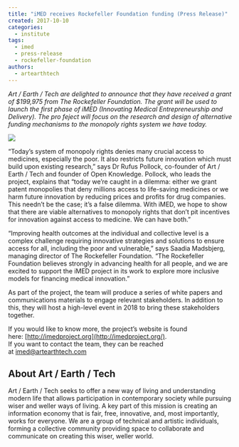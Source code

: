 ```yaml
---
title: "iMED receives Rockefeller Foundation funding (Press Release)"
created: 2017-10-10
categories: 
  - institute
tags: 
  - imed
  - press-release
  - rockefeller-foundation
authors: 
  - artearthtech
---
```


_Art / Earth / Tech are delighted to announce that they have received a grant of $199,975 from The Rockefeller Foundation. The grant will be used to launch the first phase of iMED (Innovating Medical Entrepreneurship and Delivery). The pro feject will focus on the research and design of alternative funding mechanisms to the monopoly rights system we have today._

![](/assets/images/imed_logo.jpg)

“Today’s system of monopoly rights denies many crucial access to medicines, especially the poor. It also restricts future innovation which must build upon existing research,” says Dr Rufus Pollock, co-founder of Art / Earth / Tech and founder of Open Knowledge. Pollock, who leads the project, explains that “today we’re caught in a dilemma: either we grant patent monopolies that deny millions access to life-saving medicines or we harm future innovation by reducing prices and profits for drug companies. This needn’t be the case; it’s a false dilemma. With iMED, we hope to show that there are viable alternatives to monopoly rights that don’t pit incentives for innovation against access to medicine. We can have both.”

“Improving health outcomes at the individual and collective level is a complex challenge requiring innovative strategies and solutions to ensure access for all, including the poor and vulnerable,” says Saadia Madsbjerg, managing director of The Rockefeller Foundation. “The Rockefeller Foundation believes strongly in advancing health for all people, and we are excited to support the iMED project in its work to explore more inclusive models for financing medical innovation.”

As part of the project, the team will produce a series of white papers and communications materials to engage relevant stakeholders. In addition to this, they will host a high-level event in 2018 to bring these stakeholders together.

If you would like to know more, the project’s website is found here: [http://imedproject.org](http://imedproject.org/).  
If you want to contact the team, they can be reached at imed@artearthtech.com

## About Art / Earth / Tech

Art / Earth / Tech seeks to offer a new way of living and understanding modern life that allows participation in contemporary society while pursuing wiser and weller ways of living. A key part of this mission is creating an information economy that is fair, free, innovative, and, most importantly, works for everyone. We are a group of technical and artistic individuals, forming a collective community providing space to collaborate and communicate on creating this wiser, weller world.
